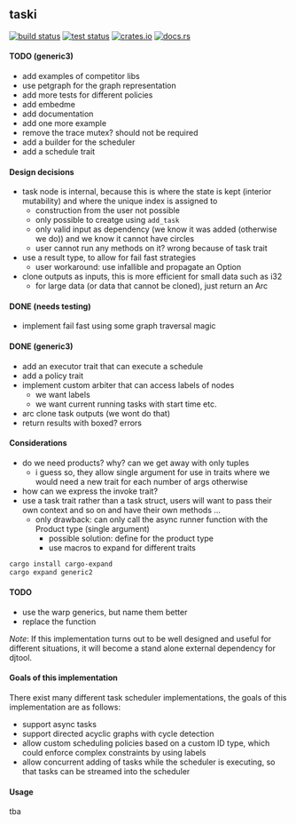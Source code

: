 ## taski

[<img alt="build status" src="https://img.shields.io/github/actions/workflow/status/romnn/taski/build.yml?branch=main&label=build">](https://github.com/romnn/taski/actions/workflows/build.yml)
[<img alt="test status" src="https://img.shields.io/github/actions/workflow/status/romnn/taski/test.yml?branch=main&label=test">](https://github.com/romnn/taski/actions/workflows/test.yml)
[<img alt="crates.io" src="https://img.shields.io/crates/v/taski">](https://crates.io/crates/taski)
[<img alt="docs.rs" src="https://img.shields.io/docsrs/taski/latest?label=docs.rs">](https://docs.rs/taski)

#### TODO (generic3)

- add examples of competitor libs
- use petgraph for the graph representation
- add more tests for different policies
- add embedme
- add documentation
- add one more example
- remove the trace mutex? should not be required
- add a builder for the scheduler
- add a schedule trait

#### Design decisions

- task node is internal, because this is where the state is kept (interior mutability) and where the unique index is assigned to
  - construction from the user not possible
  - only possible to creatge using `add_task`
  - only valid input as dependency (we know it was added (otherwise we do)) and we know it cannot have circles
  - user cannot run any methods on it? wrong because of task trait
- use a result type, to allow for fail fast strategies
  - user workaround: use infallible and propagate an Option<O>
- clone outputs as inputs, this is more efficient for small data such as i32
  - for large data (or data that cannot be cloned), just return an Arc<O>

#### DONE (needs testing)

- implement fail fast using some graph traversal magic

#### DONE (generic3)

- add an executor trait that can execute a schedule
- add a policy trait
- implement custom arbiter that can access labels of nodes
  - we want labels
  - we want current running tasks with start time etc.
- arc clone task outputs (we wont do that)
- return results with boxed? errors

#### Considerations

- do we need products? why? can we get away with only tuples
  - i guess so, they allow single argument for use in traits where we would need a new trait for each number of args otherwise
- how can we express the invoke trait?
- use a task trait rather than a task struct, users will want to pass their own context and so on and have their own methods ...
  - only drawback: can only call the async runner function with the Product type (single argument)
    - possible solution: define for the product type
    - use macros to expand for different traits

```bash
cargo install cargo-expand
cargo expand generic2
```

#### TODO

- use the warp generics, but name them better
- replace the function

_Note_: If this implementation turns out to be well designed and useful for different situations, it will become a stand alone external dependency for djtool.

#### Goals of this implementation

There exist many different task scheduler implementations, the goals of this implementation are as follows:

- support async tasks
- support directed acyclic graphs with cycle detection
- allow custom scheduling policies based on a custom ID type, which could enforce complex constraints by using labels
- allow concurrent adding of tasks while the scheduler is executing, so that tasks can be streamed into the scheduler

#### Usage

tba

